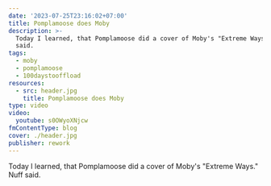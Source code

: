 ```yaml
---
date: '2023-07-25T23:16:02+07:00'
title: Pomplamoose does Moby
description: >-
  Today I learned, that Pomplamoose did a cover of Moby's "Extreme Ways". Nuff
  said.
tags:
  - moby
  - pomplamoose
  - 100daystooffload
resources:
  - src: header.jpg
    title: Pomplamoose does Moby
type: video
video:
  youtube: s0OWyoXNjcw
fmContentType: blog
cover: ./header.jpg
publisher: rework
---
```


Today I learned, that Pomplamoose did a cover of Moby's "Extreme Ways." Nuff said.

